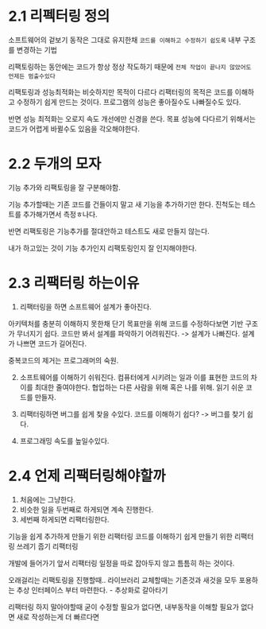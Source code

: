 # 2.1 리펙터링 정의
소프트웨어의 겉보기 동작은 그대로 유지한채 `코드를 이해하고 수정하기 쉽도록` 내부 구조를 변경하는 기법

리팩토링하는 동안에는 코드가 항상 정상 작도하기 때문에 `전체 작업이 끝나지 않았어도 언제든 멈출수있다`

리팩토링과 성능최적화는 비슷하지만 목적이 다르다 리팩터링의 목적은 코드를 이해하고 수정하기 쉽게 만드는 것이다. 프로그램의 성능은 좋아질수도 나빠질수도 있다.

반면 성능 최적화는 오로지 속도 개선에만 신경을 쓴다. 목표 성능에 다다르기 위해서는 코드가 어렵게 바뀔수도 있음을 각오해야한다.

# 2.2 두개의 모자

기능 추가와 리팩토링을 잘 구분해야함.

기능 추가할때는 기존 코드를 건들이지 말고 새 기능을 추가하기만 한다.
진척도는 테스트를 추가해가면서 측정ㅎ나다.

반면 리팩토링은 기능추가를 절대안하고 테스트도 새로 만들지 않는다. 

내가 하고있는 것이 기능 추가인지 리팩토링인지 잘 인지해야한다.

# 2.3 리팩터링 하는이유

1. 리팩터링을 하면 소프트웨어 설계가 좋아진다.

아키텍처를 충분히 이해하지 못한채 단기 목표만을 위해 코드를 수정하다보면 기반 구조가 무너지기 쉽다.
코드만 봐서 설계를 파악하기 어려워진다. -> 설계가 나빠진다. 
설계가 나쁘면 코드가 길어진다.

중복코드의 제거는 프로그래머의 숙원.

2. 소프트웨어를 이해하기 쉬워진다.
컴퓨터에게 시키려는 일과 이를 표현한 코드의 차이를 최대한 줄여야한다. 
협업하는 다른 사람을 위해 혹은 나를 위해.
읽기 쉬운 코드를 만들자.

3. 리팩터링하면 버그를 쉽게 찾을 수있다. 
코드를 이해하기 쉽다? -> 버그를 찾기 쉽다.

4. 프로그래밍 속도를 높일수있다.

# 2.4 언제 리팩터링해야할까

1. 처음에는 그냥한다. 
2. 비슷한 일을 두번째로 하게되면 계속 진행한다.
3. 세번째 하게되면 리팩터링한다.

기능을 쉽게 추가하게 만들기 위한 리팩터링
코드를 이해하기 쉽게 만들기 위한 리팩터링
쓰레기 줍기 리팩터링

개발에 들어가기 앞서 리팩터링 일정을 따로 잡아두지 않고 틈틈히 하는 것이다.

오래걸리는 리팩토링을 진행할때..
라이브러리 교체할때는 기존것과 새것을 모두 포용하는 추상 인터페이스 부터 마련한다. - 추상화로 갈아타기

리팩터링 하지 말아야할때
굳이 수정할 필요가 없다면, 내부동작을 이해할 필요가 없다면 
새로 작성하는게 더 빠르다면 


